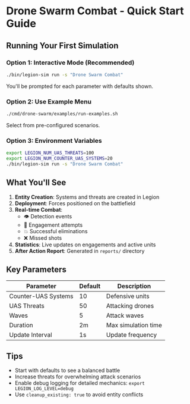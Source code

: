 # Drone Swarm Combat - Quick Start Guide

## Running Your First Simulation

### Option 1: Interactive Mode (Recommended)
```bash
./bin/legion-sim run -s "Drone Swarm Combat"
```
You'll be prompted for each parameter with defaults shown.

### Option 2: Use Example Menu
```bash
./cmd/drone-swarm/examples/run-examples.sh
```
Select from pre-configured scenarios.

### Option 3: Environment Variables
```bash
export LEGION_NUM_UAS_THREATS=100
export LEGION_NUM_COUNTER_UAS_SYSTEMS=20
./bin/legion-sim run -s "Drone Swarm Combat"
```

## What You'll See

1. **Entity Creation**: Systems and threats are created in Legion
2. **Deployment**: Forces positioned on the battlefield
3. **Real-time Combat**:
   - 👁️ Detection events
   - 🎯 Engagement attempts
   - 💥 Successful eliminations
   - ❌ Missed shots
4. **Statistics**: Live updates on engagements and active units
5. **After Action Report**: Generated in `reports/` directory

## Key Parameters

| Parameter | Default | Description |
|-----------|---------|-------------|
| Counter-UAS Systems | 10 | Defensive units |
| UAS Threats | 50 | Attacking drones |
| Waves | 5 | Attack waves |
| Duration | 2m | Max simulation time |
| Update Interval | 1s | Update frequency |

## Tips

- Start with defaults to see a balanced battle
- Increase threats for overwhelming attack scenarios
- Enable debug logging for detailed mechanics: `export LEGION_LOG_LEVEL=debug`
- Use `cleanup_existing: true` to avoid entity conflicts